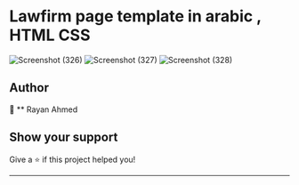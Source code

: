 # Lawfirm page template in arabic , HTML CSS 

![Screenshot (326)](https://github.com/RayanAhmed0/Lawfirm-Page-template/assets/66013192/fa940328-c65d-49da-9ba5-af47a6a346cc)
![Screenshot (327)](https://github.com/RayanAhmed0/Lawfirm-Page-template/assets/66013192/a5bfc46f-dd0b-4943-9f6d-6ba6ea4902c7)
![Screenshot (328)](https://github.com/RayanAhmed0/Lawfirm-Page-template/assets/66013192/5b7cb58e-205c-4a84-804b-e239b77fcc05)


## Author
👤 ** Rayan Ahmed
## Show your support
Give a ⭐️ if this project helped you!
***
